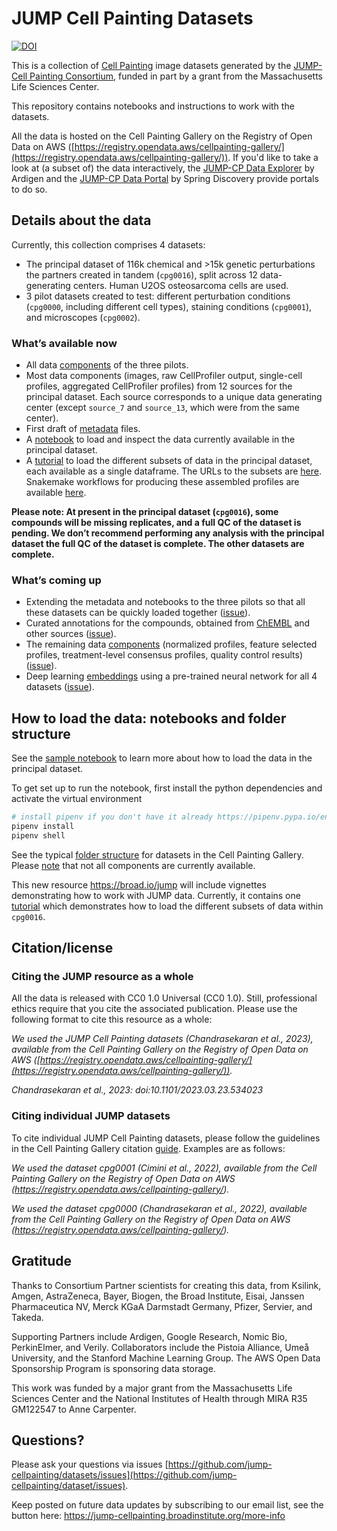 # JUMP Cell Painting Datasets

[![DOI](https://zenodo.org/badge/552371375.svg)](https://zenodo.org/badge/latestdoi/552371375)

This is a collection of [Cell Painting](https://jump-cellpainting.broadinstitute.org/cell-painting) image datasets generated by the [JUMP-Cell Painting Consortium](https://jump-cellpainting.broadinstitute.org/), funded in part by a grant from the Massachusetts Life Sciences Center.

This repository contains notebooks and instructions to work with the datasets.

All the data is hosted on the Cell Painting Gallery on the Registry of Open Data on AWS ([https://registry.opendata.aws/cellpainting-gallery/](https://registry.opendata.aws/cellpainting-gallery/)). If you'd like to take a look at (a subset of) the data interactively, the [JUMP-CP Data Explorer](https://phenaid.ardigen.com/jumpcpexplorer/) by Ardigen and the [JUMP-CP Data Portal](https://www.springdiscovery.com/jump-cp) by Spring Discovery provide portals to do so.

## Details about the data

Currently, this collection comprises 4 datasets:

- The principal dataset of 116k chemical and >15k genetic perturbations the partners created in tandem (`cpg0016`), split across 12 data-generating centers. Human U2OS osteosarcoma cells are used.
- 3 pilot datasets created to test: different perturbation conditions (`cpg0000`, including different cell types), staining conditions (`cpg0001`), and microscopes (`cpg0002`).

### What’s available now

- All data [components](https://github.com/broadinstitute/cellpainting-gallery/blob/main/folder_structure.md) of the three pilots.
- Most data components (images, raw CellProfiler output, single-cell profiles, aggregated CellProfiler profiles) from 12 sources for the principal dataset. Each source corresponds to a unique data generating center (except `source_7` and `source_13`, which were from the same center).
- First draft of [metadata](metadata/README.md) files.
- A [notebook](https://github.com/jump-cellpainting/datasets/blob/update-readme/sample_notebook.ipynb) to load and inspect the data currently available in the principal dataset.
- A [tutorial](https://broadinstitute.github.io/2023_12_JUMP_data_only_vignettes/howto/tutorial_basic.html) to load the different subsets of data in the principal dataset, each available as a single dataframe. The URLs to the subsets are [here](https://github.com/jump-cellpainting/datasets/blob/main/profiles_index.csv). Snakemake workflows for producing these assembled profiles are available [here](https://github.com/broadinstitute/jump-profiling-recipe/releases/tag/v0.1.0).

**Please note: At present in the principal dataset (`cpg0016`), some compounds will be missing replicates, and a full QC of the dataset is pending. We don’t recommend performing any analysis with the principal dataset the full QC of the dataset is complete. The other datasets are complete.**

### What’s coming up

- Extending the metadata and notebooks to the three pilots so that all these datasets can be quickly loaded together ([issue](https://github.com/jump-cellpainting/datasets-private/issues/93)).
- Curated annotations for the compounds, obtained from [ChEMBL](https://www.ebi.ac.uk/chembl/) and other sources ([issue](https://github.com/jump-cellpainting/datasets-private/issues/78)).
- The remaining data [components](https://github.com/broadinstitute/cellpainting-gallery/blob/main/folder_structure.md) (normalized profiles, feature selected profiles, treatment-level consensus profiles, quality control results) ([issue](https://github.com/jump-cellpainting/datasets-private/issues/79)).
- Deep learning [embeddings](https://tfhub.dev/google/imagenet/efficientnet_v2_imagenet1k_s/feature_vector/2) using a pre-trained neural network for all 4 datasets ([issue](https://github.com/jump-cellpainting/datasets-private/issues/50)).

## How to load the data: notebooks and folder structure

See the [sample notebook](sample_notebook.ipynb) to learn more about how to load the data in the principal dataset.

To get set up to run the notebook, first install the python dependencies and activate the virtual environment

   ```bash
   # install pipenv if you don't have it already https://pipenv.pypa.io/en/latest/#install-pipenv-today
   pipenv install
   pipenv shell
   ```

See the typical [folder structure](https://github.com/broadinstitute/cellpainting-gallery/blob/main/folder_structure.md) for datasets in the Cell Painting Gallery.
Please [note](README.md#whats-available-now) that not all components are currently available.

This new resource https://broad.io/jump will include vignettes demonstrating how to work with JUMP data. Currently, it contains one [tutorial](https://broadinstitute.github.io/2023_12_JUMP_data_only_vignettes/howto/tutorial_basic.html) which demonstrates how to load the different subsets of data within `cpg0016`. 

## Citation/license

### Citing the JUMP resource as a whole

All the data is released with CC0 1.0 Universal (CC0 1.0).
Still, professional ethics require that you cite the associated publication.
Please use the following format to cite this resource as a whole:

_We used the JUMP Cell Painting datasets (Chandrasekaran et al., 2023), available from the Cell Painting Gallery on the Registry of Open Data on AWS ([https://registry.opendata.aws/cellpainting-gallery/](https://registry.opendata.aws/cellpainting-gallery/))._

_Chandrasekaran et al., 2023: doi:10.1101/2023.03.23.534023_

### Citing individual JUMP datasets

To cite individual JUMP Cell Painting datasets, please follow the guidelines in the Cell Painting Gallery citation [guide](https://github.com/broadinstitute/cellpainting-gallery/#citationlicense).
Examples are as follows:

_We used the dataset cpg0001 (Cimini et al., 2022), available from the Cell Painting Gallery on the Registry of Open Data on AWS (<https://registry.opendata.aws/cellpainting-gallery/>)._

_We used the dataset cpg0000 (Chandrasekaran et al., 2022), available from the Cell Painting Gallery on the Registry of Open Data on AWS (<https://registry.opendata.aws/cellpainting-gallery/>)._

## Gratitude

Thanks to Consortium Partner scientists for creating this data, from Ksilink, Amgen, AstraZeneca, Bayer, Biogen, the Broad Institute, Eisai, Janssen Pharmaceutica NV, Merck KGaA Darmstadt Germany, Pfizer, Servier, and Takeda.

Supporting Partners include Ardigen, Google Research, Nomic Bio, PerkinElmer, and Verily. Collaborators include the Pistoia Alliance, Umeå University, and the Stanford Machine Learning Group. The AWS Open Data Sponsorship Program is sponsoring data storage.

This work was funded by a major grant from the Massachusetts Life Sciences Center and the National Institutes of Health through MIRA R35 GM122547 to Anne Carpenter.

## Questions?

Please ask your questions via issues [https://github.com/jump-cellpainting/datasets/issues](https://github.com/jump-cellpainting/dataset/issues).

Keep posted on future data updates by subscribing to our email list, see the button here: <https://jump-cellpainting.broadinstitute.org/more-info>
